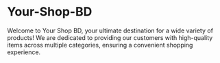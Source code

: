 # Your-Shop-BD
Welcome to Your Shop BD, your ultimate destination for a wide variety of products! We are dedicated to providing our customers with high-quality items across multiple categories, ensuring a convenient shopping experience.
